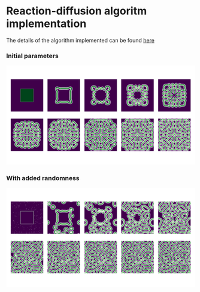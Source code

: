 # Reaction-diffusion algoritm implementation
The details of the algorithm implemented can be found [here](https://www.karlsims.com/rd.html)
### Initial parameters
![init_params](https://github.com/nazar-ivantsiv/reaction-diffusion/blob/master/initial_params.png "Initial parameters")
### With added randomness
![with_randomness](https://github.com/nazar-ivantsiv/reaction-diffusion/blob/master/with_randomness.png "With added randomness")
